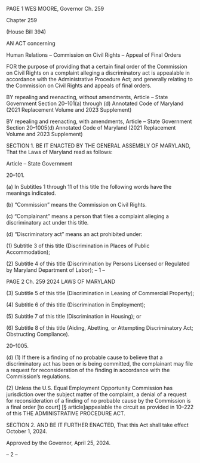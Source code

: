PAGE 1
WES MOORE, Governor Ch. 259

Chapter 259

(House Bill 394)

AN ACT concerning

Human Relations – Commission on Civil Rights – Appeal of Final Orders

FOR the purpose of providing that a certain final order of the Commission on Civil Rights
on a complaint alleging a discriminatory act is appealable in accordance with the
Administrative Procedure Act; and generally relating to the Commission on Civil
Rights and appeals of final orders.

BY repealing and reenacting, without amendments,
Article – State Government
Section 20–101(a) through (d)
Annotated Code of Maryland
(2021 Replacement Volume and 2023 Supplement)

BY repealing and reenacting, with amendments,
Article – State Government
Section 20–1005(d)
Annotated Code of Maryland
(2021 Replacement Volume and 2023 Supplement)

SECTION 1. BE IT ENACTED BY THE GENERAL ASSEMBLY OF MARYLAND,
That the Laws of Maryland read as follows:

Article – State Government

20–101.

(a) In Subtitles 1 through 11 of this title the following words have the meanings
indicated.

(b) “Commission” means the Commission on Civil Rights.

(c) “Complainant” means a person that files a complaint alleging a discriminatory
act under this title.

(d) “Discriminatory act” means an act prohibited under:

(1) Subtitle 3 of this title (Discrimination in Places of Public
Accommodation);

(2) Subtitle 4 of this title (Discrimination by Persons Licensed or Regulated
by Maryland Department of Labor);
– 1 –

PAGE 2
Ch. 259 2024 LAWS OF MARYLAND

(3) Subtitle 5 of this title (Discrimination in Leasing of Commercial
Property);

(4) Subtitle 6 of this title (Discrimination in Employment);

(5) Subtitle 7 of this title (Discrimination in Housing); or

(6) Subtitle 8 of this title (Aiding, Abetting, or Attempting Discriminatory
Act; Obstructing Compliance).

20–1005.

(d) (1) If there is a finding of no probable cause to believe that a discriminatory
act has been or is being committed, the complainant may file a request for reconsideration
of the finding in accordance with the Commission’s regulations.

(2) Unless the U.S. Equal Employment Opportunity Commission has
jurisdiction over the subject matter of the complaint, a denial of a request for
reconsideration of a finding of no probable cause by the Commission is a final order
[to court] [§ article]appealable the circuit as provided in 10–222 of this THE
ADMINISTRATIVE PROCEDURE ACT.

SECTION 2. AND BE IT FURTHER ENACTED, That this Act shall take effect
October 1, 2024.

Approved by the Governor, April 25, 2024.

– 2 –